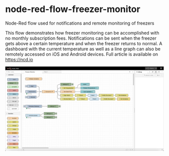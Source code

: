 # node-red-flow-freezer-monitor
Node-Red flow used for notifications and remote monitoring of freezers

This flow demonstrates how freezer monitoring can be accomplished with no monthly subscription fees.  Notifications can be sent when the freezer gets above a certain temperature and when the freezer returns to normal.  A dashboard with the current temperature as well as a line graph can also be remotely accessed on iOS and Android devices.  Full article is available on https://ncd.io

![The Flow is very Simple](https://github.com/ncd-io/node-red-flow-freezer-monitor/blob/63e305a223527a664641315240b6ce0d7b3f3cd6/Screenshot.png)
